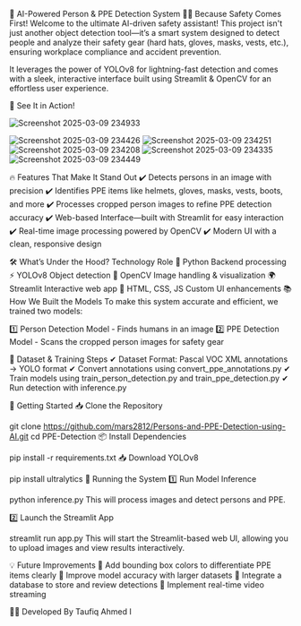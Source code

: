 🚀 AI-Powered Person & PPE Detection System
👷‍♂️ Because Safety Comes First!
Welcome to the ultimate AI-driven safety assistant! This project isn't just another object detection tool—it’s a smart system designed to detect people and analyze their safety gear (hard hats, gloves, masks, vests, etc.), ensuring workplace compliance and accident prevention.

It leverages the power of YOLOv8 for lightning-fast detection and comes with a sleek, interactive interface built using Streamlit & OpenCV for an effortless user experience.

📸 See It in Action!

![Screenshot 2025-03-09 234933](https://github.com/user-attachments/assets/2fcfe642-bbe6-4659-8e89-450887793dc1)

![Screenshot 2025-03-09 234426](https://github.com/user-attachments/assets/2e4d4f32-6669-404c-bd22-725fffa3b7bc)
![Screenshot 2025-03-09 234251](https://github.com/user-attachments/assets/55a6fc07-7baf-46bf-a4e6-a43bb955c7f2)
![Screenshot 2025-03-09 234208](https://github.com/user-attachments/assets/ad84fcf9-d847-4c26-8da9-a432fc5ad615)
![Screenshot 2025-03-09 234335](https://github.com/user-attachments/assets/4d663048-636e-4796-a6df-40096c54db43)
![Screenshot 2025-03-09 234449](https://github.com/user-attachments/assets/865e3d4a-3460-425f-84ea-da65bd371461)


🔥 Features That Make It Stand Out
✔️ Detects persons in an image with precision
✔️ Identifies PPE items like helmets, gloves, masks, vests, boots, and more
✔️ Processes cropped person images to refine PPE detection accuracy
✔️ Web-based Interface—built with Streamlit for easy interaction
✔️ Real-time image processing powered by OpenCV
✔️ Modern UI with a clean, responsive design

🛠️ What’s Under the Hood?
Technology	Role
🐍 Python	Backend processing
⚡ YOLOv8	Object detection
🎥 OpenCV	Image handling & visualization
🌍 Streamlit	Interactive web app
🎨 HTML, CSS, JS	Custom UI enhancements
📚 How We Built the Models
To make this system accurate and efficient, we trained two models:

1️⃣ Person Detection Model - Finds humans in an image
2️⃣ PPE Detection Model - Scans the cropped person images for safety gear

📌 Dataset & Training Steps
✔ Dataset Format: Pascal VOC XML annotations → YOLO format
✔ Convert annotations using convert_ppe_annotations.py
✔ Train models using train_person_detection.py and train_ppe_detection.py
✔ Run detection with inference.py

🚀 Getting Started
📥 Clone the Repository

git clone https://github.com/mars2812/Persons-and-PPE-Detection-using-AI.git
cd PPE-Detection
📦 Install Dependencies

pip install -r requirements.txt
📥 Download YOLOv8

pip install ultralytics
🎯 Running the System
1️⃣ Run Model Inference

python inference.py
This will process images and detect persons and PPE.

2️⃣ Launch the Streamlit App

streamlit run app.py
This will start the Streamlit-based web UI, allowing you to upload images and view results interactively.

💡 Future Improvements
🔹 Add bounding box colors to differentiate PPE items clearly
🔹 Improve model accuracy with larger datasets
🔹 Integrate a database to store and review detections
🔹 Implement real-time video streaming

👨‍💻 Developed By
Taufiq Ahmed I

